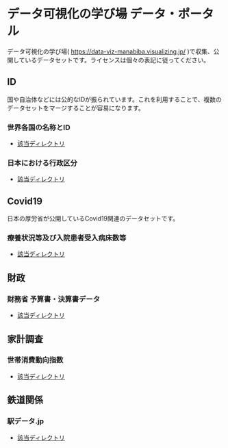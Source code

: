 # データ可視化の学び場 データ・ポータル


データ可視化の学び場( https://data-viz-manabiba.visualizing.jp/ )で収集、公開しているデータセットです。ライセンスは個々の表記に従ってください。



## ID

国や自治体などには公的なIDが振られています。これを利用することで、複数のデータセットをマージすることが容易になります。

### 世界各国の名称とID

- [該当ディレクトリ](/id/country_list)


### 日本における行政区分

- [該当ディレクトリ](/id/prefecture_list)




## Covid19

日本の厚労省が公開しているCovid19関連のデータセットです。

### 療養状況等及び入院患者受入病床数等
- [該当ディレクトリ](/Covid-19/Japan/State-of-Treatment)

## 財政

### 財務省 予算書・決算書データ

- [該当ディレクトリ](/財政)



## 家計調査

### 世帯消費動向指数
- [該当ディレクトリ](/家計調査)



## 鉄道関係

### 駅データ.jp

- [該当ディレクトリ](/EkiData)







